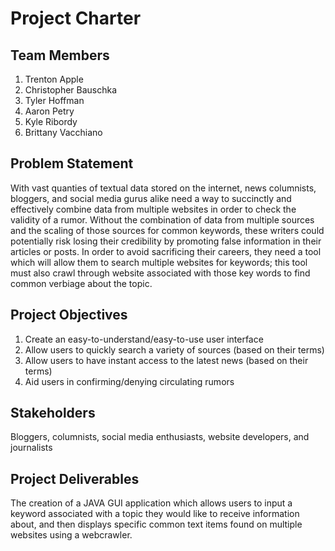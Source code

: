 Project Charter
=====

Team Members
------------------
1. Trenton Apple
2. Christopher Bauschka
3. Tyler Hoffman
4. Aaron Petry
5. Kyle Ribordy
6. Brittany Vacchiano

Problem Statement
------------------
With vast quanties of textual data stored on the internet, news columnists, bloggers, and social media gurus alike need a way to succinctly and effectively combine data from multiple websites in order to check the validity of a rumor. Without the combination of data from multiple sources and the scaling of those sources for common keywords, these writers could potentially risk losing their credibility by promoting false information in their articles or posts. In order to avoid sacrificing their careers, they need a tool which will allow them to search multiple websites for keywords; this tool must also crawl through website associated with those key words to find common verbiage about the topic.

Project Objectives
------------------
1. Create an easy-to-understand/easy-to-use user interface
2. Allow users to quickly search a variety of sources (based on their terms)
3. Allow users to have instant access to the latest news (based on their terms)
4. Aid users in confirming/denying circulating rumors

Stakeholders
------------------
Bloggers, columnists, social media enthusiasts, website developers, and journalists

Project Deliverables
------------------
The creation of a JAVA GUI application which allows users to input a keyword associated with a topic they would like to receive information about, and then displays specific common text items found on multiple websites using a webcrawler.
